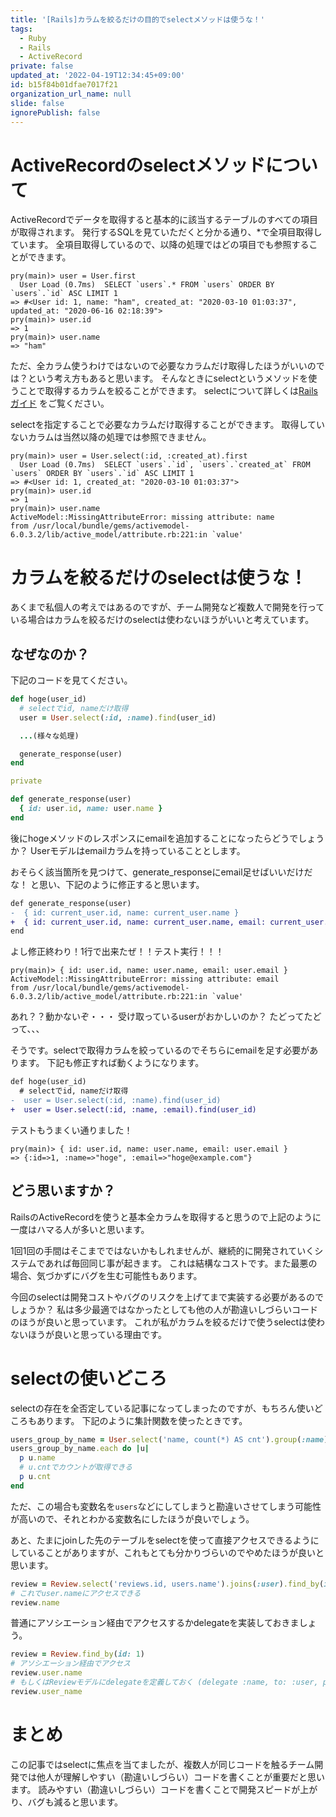 ```yaml
---
title: '[Rails]カラムを絞るだけの目的でselectメソッドは使うな！'
tags:
  - Ruby
  - Rails
  - ActiveRecord
private: false
updated_at: '2022-04-19T12:34:45+09:00'
id: b15f84b01dfae7017f21
organization_url_name: null
slide: false
ignorePublish: false
---
```

# ActiveRecordのselectメソッドについて

ActiveRecordでデータを取得すると基本的に該当するテーブルのすべての項目が取得されます。
発行するSQLを見ていただくと分かる通り、*で全項目取得しています。
全項目取得しているので、以降の処理ではどの項目でも参照することができます。

```pry
pry(main)> user = User.first
  User Load (0.7ms)  SELECT `users`.* FROM `users` ORDER BY `users`.`id` ASC LIMIT 1
=> #<User id: 1, name: "ham", created_at: "2020-03-10 01:03:37", updated_at: "2020-06-16 02:18:39">
pry(main)> user.id
=> 1
pry(main)> user.name
=> "ham"
```

ただ、全カラム使うわけではないので必要なカラムだけ取得したほうがいいのでは？という考え方もあると思います。
そんなときにselectというメソッドを使うことで取得するカラムを絞ることができます。
selectについて詳しくは[Railsガイド](https://railsguides.jp/active_record_querying.html#%E7%89%B9%E5%AE%9A%E3%81%AE%E3%83%95%E3%82%A3%E3%83%BC%E3%83%AB%E3%83%89%E3%81%A0%E3%81%91%E3%82%92%E5%8F%96%E3%82%8A%E5%87%BA%E3%81%99) をご覧ください。

selectを指定することで必要なカラムだけ取得することができます。
取得していないカラムは当然以降の処理では参照できません。

```pry
pry(main)> user = User.select(:id, :created_at).first
  User Load (0.7ms)  SELECT `users`.`id`, `users`.`created_at` FROM `users` ORDER BY `users`.`id` ASC LIMIT 1
=> #<User id: 1, created_at: "2020-03-10 01:03:37">
pry(main)> user.id
=> 1
pry(main)> user.name
ActiveModel::MissingAttributeError: missing attribute: name
from /usr/local/bundle/gems/activemodel-6.0.3.2/lib/active_model/attribute.rb:221:in `value'
```

# カラムを絞るだけのselectは使うな！

あくまで私個人の考えではあるのですが、チーム開発など複数人で開発を行っている場合はカラムを絞るだけのselectは使わないほうがいいと考えています。

## なぜなのか？

下記のコードを見てください。

```ruby
def hoge(user_id)
  # selectでid, nameだけ取得
  user = User.select(:id, :name).find(user_id)

  ...(様々な処理)

  generate_response(user)
end

private

def generate_response(user)
  { id: user.id, name: user.name }
end
```

後にhogeメソッドのレスポンスにemailを追加することになったらどうでしょうか？
Userモデルはemailカラムを持っていることとします。

おそらく該当箇所を見つけて、generate_responseにemail足せばいいだけだな！
と思い、下記のように修正すると思います。

```diff
def generate_response(user)
-  { id: current_user.id, name: current_user.name }
+  { id: current_user.id, name: current_user.name, email: current_user.email }
end
```

よし修正終わり！1行で出来たぜ！！テスト実行！！！

```pry
pry(main)> { id: user.id, name: user.name, email: user.email }
ActiveModel::MissingAttributeError: missing attribute: email
from /usr/local/bundle/gems/activemodel-6.0.3.2/lib/active_model/attribute.rb:221:in `value'
```

あれ？？動かないぞ・・・
受け取っているuserがおかしいのか？
たどってたどって、、、

そうです。selectで取得カラムを絞っているのでそちらにemailを足す必要があります。
下記も修正すれば動くようになります。

```diff
def hoge(user_id)
  # selectでid, nameだけ取得
-  user = User.select(:id, :name).find(user_id)
+  user = User.select(:id, :name, :email).find(user_id)
```

テストもうまくい通りました！

```pry
pry(main)> { id: user.id, name: user.name, email: user.email }
=> {:id=>1, :name=>"hoge", :email=>"hoge@example.com"}
```

## どう思いますか？

RailsのActiveRecordを使うと基本全カラムを取得すると思うので上記のように一度はハマる人が多いと思います。

1回1回の手間はそこまでではないかもしれませんが、継続的に開発されていくシステムであれば毎回同じ事が起きます。
これは結構なコストです。また最悪の場合、気づかずにバグを生む可能性もあります。

今回のselectは開発コストやバグのリスクを上げてまで実装する必要があるのでしょうか？
私は多少最適ではなかったとしても他の人が勘違いしづらいコードのほうが良いと思っています。
これが私がカラムを絞るだけで使うselectは使わないほうが良いと思っている理由です。

# selectの使いどころ

selectの存在を全否定している記事になってしまったのですが、もちろん使いどころもあります。
下記のように集計関数を使ったときです。

```ruby
users_group_by_name = User.select('name, count(*) AS cnt').group(:name)
users_group_by_name.each do |u|
  p u.name
  # u.cntでカウントが取得できる
  p u.cnt
end
```

ただ、この場合も変数名を`users`などにしてしまうと勘違いさせてしまう可能性が高いので、それとわかる変数名にしたほうが良いでしょう。

あと、たまにjoinした先のテーブルをselectを使って直接アクセスできるようにしていることがありますが、これもとても分かりづらいのでやめたほうが良いと思います。

```ruby
review = Review.select('reviews.id, users.name').joins(:user).find_by(id: 1)
# これでuser.nameにアクセスできる
review.name
```

普通にアソシエーション経由でアクセスするかdelegateを実装しておきましょう。

```ruby:app/models/review.rb
review = Review.find_by(id: 1)
# アソシエーション経由でアクセス
review.user.name
# もしくはReviewモデルにdelegateを定義しておく (delegate :name, to: :user, prefix: true)
review.user_name
```

# まとめ

この記事ではselectに焦点を当てましたが、複数人が同じコードを触るチーム開発では他人が理解しやすい（勘違いしづらい）コードを書くことが重要だと思います。
読みやすい（勘違いしづらい）コードを書くことで開発スピードが上がり、バグも減ると思います。
